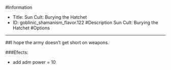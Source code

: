 #Information
 - Title: Sun Cult: Burying the Hatchet
 - ID: goblinic_shamanism_flavor.122
#Description
Sun Cult: Burying the Hatchet
#Options

___
##I hope the army doesn’t get short on weapons.

###Efects:<ul><li>add adm power = 10</li></ul>
